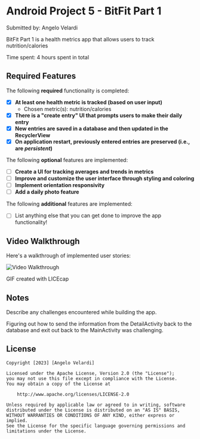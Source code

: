 # Android Project 5 - BitFit Part 1

Submitted by: Angelo Velardi

BitFit Part 1 is a health metrics app that allows users to track nutrition/calories

Time spent: 4 hours spent in total

## Required Features

The following **required** functionality is completed:

- [x] **At least one health metric is tracked (based on user input)**
  - Chosen metric(s): nutrition/calories
- [x] **There is a "create entry" UI that prompts users to make their daily entry**
- [x] **New entries are saved in a database and then updated in the RecyclerView**
- [x] **On application restart, previously entered entries are preserved (i.e., are *persistent*)**
 
The following **optional** features are implemented:

- [ ] **Create a UI for tracking averages and trends in metrics**
- [ ] **Improve and customize the user interface through styling and coloring**
- [ ] **Implement orientation responsivity**
- [ ] **Add a daily photo feature**

The following **additional** features are implemented:

- [ ] List anything else that you can get done to improve the app functionality!

## Video Walkthrough

Here's a walkthrough of implemented user stories:

<img src='https://i.imgur.com/kcd9Wle.gif' title='Video Walkthrough' width='' alt='Video Walkthrough' />

GIF created with LICEcap

## Notes

Describe any challenges encountered while building the app.

Figuring out how to send the information from the DetailActivity back to the database and exit out back to the MainActivity was challenging.

## License

    Copyright [2023] [Angelo Velardi]

    Licensed under the Apache License, Version 2.0 (the "License");
    you may not use this file except in compliance with the License.
    You may obtain a copy of the License at

        http://www.apache.org/licenses/LICENSE-2.0

    Unless required by applicable law or agreed to in writing, software
    distributed under the License is distributed on an "AS IS" BASIS,
    WITHOUT WARRANTIES OR CONDITIONS OF ANY KIND, either express or implied.
    See the License for the specific language governing permissions and
    limitations under the License.

